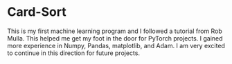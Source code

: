 # Card-Sort

This is my first machine learning program and I followed a tutorial from Rob Mulla. This helped me get my foot in the door
for PyTorch projects. I gained more experience in Numpy, Pandas, matplotlib, and Adam. I am very excited to continue in this direction
for future projects. 
